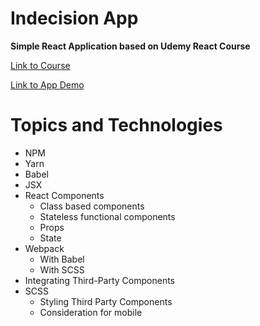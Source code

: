 # Indecision App

**Simple React Application based on Udemy React Course**

[Link to Course](https://www.udemy.com/react-2nd-edition/)

[Link to App Demo](https://khanh-indecision.surge.sh/)

# Topics and Technologies

- NPM
- Yarn
- Babel
- JSX
- React Components
  - Class based components
  - Stateless functional components
  - Props
  - State
- Webpack
  - With Babel
  - With SCSS
- Integrating Third-Party Components
- SCSS
  - Styling Third Party Components
  - Consideration for mobile
